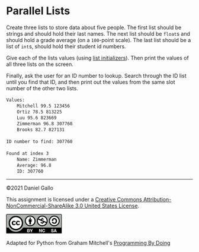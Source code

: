 # Parallel Lists

Create three lists to store data about five people. The first list should be strings and should hold their last names. The next list should be `float`s and should hold a grade average (on a `100`-point scale). The last list should be a list of `int`s, should hold their student id numbers.


Give each of the lists values (using [list initializers](giving-a-list-a-bunch-of-values-at-once.md)). Then print the values of all three lists on the screen.


Finally, ask the user for an ID number to lookup. Search through the ID list until you find that ID, and then print out the values from the same slot number of the other two lists.



```
Values:
	Mitchell 99.5 123456
	Ortiz 78.5 813225
	Luu 95.6 823669
	Zimmerman 96.8 307760
	Brooks 82.7 827131
	
ID number to find: 307760

Found at index 3
	Name: Zimmerman
	Average: 96.8
	ID: 307760
```

---


©2021 Daniel Gallo


This assignment is licensed under a
[Creative Commons Attribution-NonCommercial-ShareAlike 3.0 United States License](https://creativecommons.org/licenses/by-nc-sa/3.0/us/deed.en_US).  

![Creative Commons License](images/by-nc-sa.png)





Adapted for Python from Graham Mitchell's [Programming By Doing](https://programmingbydoing.com/)
